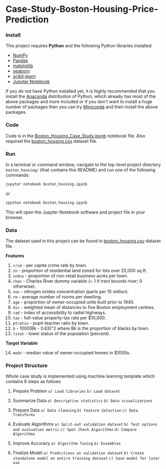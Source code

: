 # Case-Study-Boston-Housing-Price-Prediction

### Install

This project requires **Python** and the following Python libraries installed:

- [NumPy](https://www.numpy.org/)
- [Pandas](https://pandas.pydata.org/)
- [matplotlib](https://matplotlib.org/)
- [seaborn](https://seaborn.pydata.org/)
- [scikit-learn](https://scikit-learn.org/stable/)
- [Jupyter Notebook](https://ipython.org/notebook.html)

If you do not have Python installed yet, it is highly recommended that you install the [Anaconda](https://www.anaconda.com/download/) distribution of Python, which already has most of the above packages and more included or if you don't want to install a huge number of packages then you can try [Miniconda](https://conda.io/miniconda.html) and then install the above packages.

### Code

Code is in the [Boston_Housing_Case_Study.ipynb](Boston_Housing_Case_Study.ipynb) notebook file. Also required  the [boston_housing.csv](boston_housing.csv) dataset file.

### Run

In a terminal or command window, navigate to the top-level project directory `boston_housing/` (that contains this README) and run one of the following commands:

```bash
jupyter notebook boston_housing.ipynb
```

or

```bash
ipython notebook boston_housing.ipynb
```

This will open the Jupyter Notebook software and project file in your browser.


### Data
The dataset used in this project can be found in [boston_housing.csv](boston_housing.csv) dataset file.

**Features**

1. `crim` - per capita crime rate by town.
2. `zn` - proportion of residential land zoned for lots over 25,000 sq.ft.
3. `indus` - proportion of non-retail business acres per town.
4. `chas` - Charles River dummy variable (= 1 if tract bounds river; 0 otherwise).
5. `nox` - nitrogen oxides concentration (parts per 10 million).
6. `rm` - average number of rooms per dwelling.
7. `age` - proportion of owner-occupied units built prior to 1940.
8. `dis` - weighted mean of distances to five Boston employment centres.
9. `rad` - index of accessibility to radial highways.
10. `tax` - full-value property-tax rate per \$10,000.
11. `ptratio` - pupil-teacher ratio by town.
12. `b` - 1000(Bk - 0.63)^2 where Bk is the proportion of blacks by town.
13. `lstat` - lower status of the population (percent).

**Target Variable**

14. `medv` - median value of owner-occupied homes in \$1000s.

### Project Structure

Whole case study is implemented using machine learning template which contains 6 steps as follows

1. Prepare Problem
`a) Load libraries`
`b) Load dataset`

2. Summarize Data
`a) Descriptive statistics`
`b) Data visualizations`

3. Prepare Data
`a) Data Cleaning`
`b) Feature Selection`
`c) Data Transforms`

4. Evaluate Algorithms
`a) Split-out validation dataset`
`b) Test options and evaluation metric`
`c) Spot Check Algorithms`
`d) Compare Algorithms`

5. Improve Accuracy
`a) Algorithm Tuning`
`b) Ensembles`

6. Finalize Model
`a) Predictions on validation dataset`
`b) Create standalone model on entire training dataset`
`c) Save model for later use`

